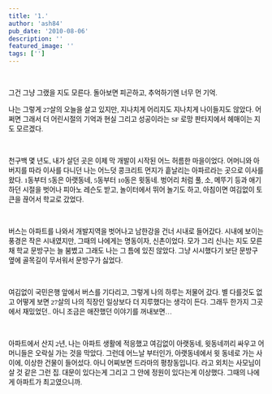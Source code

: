 ```yaml
---
title: '1.'
author: 'ash84'
pub_date: '2010-08-06'
description: ''
featured_image: ''
tags: ['']
---
```



<span lang="EN-US"><span style="mso-tab-count: 1"><font color="#000000" face="맑은 고딕" size="2"><span style="FONT-SIZE: 10pt"><span style="FONT-FAMILY: Dotum">     </span></span></font></span></span>

  
<font size="2"><font color="#000000"><font face="맑은 고딕"><span style="FONT-SIZE: 10pt"><span style="FONT-FAMILY: Dotum">그건 그냥 그랬을 지도 모른다</span></span><span lang="EN-US"><span style="FONT-SIZE: 10pt"><span style="FONT-FAMILY: Dotum">. </span></span></span><span style="FONT-SIZE: 10pt"><span style="FONT-FAMILY: Dotum">돌아보면 피곤하고</span></span><span lang="EN-US"><span style="FONT-SIZE: 10pt"><span style="FONT-FAMILY: Dotum">, </span></span></span><span style="FONT-SIZE: 10pt"><span style="FONT-FAMILY: Dotum">추억하기엔 너무 먼 기억</span></span><span lang="EN-US"><span style="FONT-SIZE: 10pt"><span style="FONT-FAMILY: Dotum">. </span></span></span></font></font></font>

  
<font size="2"><font color="#000000"><font face="맑은 고딕"><span style="FONT-SIZE: 10pt"><span style="FONT-FAMILY: Dotum">나는 그렇게</span></span><span lang="EN-US"><span style="FONT-SIZE: 10pt"><span style="FONT-FAMILY: Dotum"> 27</span></span></span><span style="FONT-SIZE: 10pt"><span style="FONT-FAMILY: Dotum">살의 오늘을 살고 있지만</span></span><span lang="EN-US"><span style="FONT-SIZE: 10pt"><span style="FONT-FAMILY: Dotum">, </span></span></span><span style="FONT-SIZE: 10pt"><span style="FONT-FAMILY: Dotum">지나치게 어리지도 지나치게 나이들지도 않았다</span></span><span lang="EN-US"><span style="FONT-SIZE: 10pt"><span style="FONT-FAMILY: Dotum">. </span></span></span><span style="FONT-SIZE: 10pt"><span style="FONT-FAMILY: Dotum">어쩌면 그래서 더 어린시절의 기억과 현실 그리고 성공이라는</span></span><span lang="EN-US"><span style="FONT-SIZE: 10pt"><span style="FONT-FAMILY: Dotum"> SF </span></span></span><span style="FONT-SIZE: 10pt"><span style="FONT-FAMILY: Dotum">로망 판타지에서 헤매이는 지도 모르겠다</span></span><span lang="EN-US"><span style="FONT-SIZE: 10pt"><span style="FONT-FAMILY: Dotum">. </span></span></span></font></font></font>

  
<span lang="EN-US"><?xml:namespace prefix = o ns = "urn:schemas-microsoft-com:office:office" /?>
<font color="#000000" face="맑은 고딕" size="2"><span style="FONT-SIZE: 10pt"><span style="FONT-FAMILY: Dotum"> </span></span></font>

</span>

  
<font size="2"><font color="#000000"><font face="맑은 고딕"><span style="FONT-SIZE: 10pt"><span style="FONT-FAMILY: Dotum">천구백 몇 년도</span></span><span lang="EN-US"><span style="FONT-SIZE: 10pt"><span style="FONT-FAMILY: Dotum">, </span></span></span><span style="FONT-SIZE: 10pt"><span style="FONT-FAMILY: Dotum">내가 살던 곳은 이제 막 개발이 시작된 어느 허름한 마을이었다</span></span><span lang="EN-US"><span style="FONT-SIZE: 10pt"><span style="FONT-FAMILY: Dotum">. </span></span></span><span style="FONT-SIZE: 10pt"><span style="FONT-FAMILY: Dotum">어머니와 아버지를 따라 이사를 다니던 나는 어느덧 콩크리트 먼지가 흩날리는 아파르라는 곳으로 이사를 왔다</span></span><span lang="EN-US"><span style="FONT-SIZE: 10pt"><span style="FONT-FAMILY: Dotum">. 1</span></span></span><span style="FONT-SIZE: 10pt"><span style="FONT-FAMILY: Dotum">동부터</span></span><span lang="EN-US"><span style="FONT-SIZE: 10pt"><span style="FONT-FAMILY: Dotum"> 5</span></span></span><span style="FONT-SIZE: 10pt"><span style="FONT-FAMILY: Dotum">동은 아랫동네</span></span><span lang="EN-US"><span style="FONT-SIZE: 10pt"><span style="FONT-FAMILY: Dotum">, 5</span></span></span><span style="FONT-SIZE: 10pt"><span style="FONT-FAMILY: Dotum">동부터</span></span><span lang="EN-US"><span style="FONT-SIZE: 10pt"><span style="FONT-FAMILY: Dotum"> 10</span></span></span><span style="FONT-SIZE: 10pt"><span style="FONT-FAMILY: Dotum">동은 윗동네</span></span><span lang="EN-US"><span style="FONT-SIZE: 10pt"><span style="FONT-FAMILY: Dotum">. </span></span></span><span style="FONT-SIZE: 10pt"><span style="FONT-FAMILY: Dotum">벙어리 처럼 풀</span></span><span lang="EN-US"><span style="FONT-SIZE: 10pt"><span style="FONT-FAMILY: Dotum">, </span></span></span><span style="FONT-SIZE: 10pt"><span style="FONT-FAMILY: Dotum">소</span></span><span lang="EN-US"><span style="FONT-SIZE: 10pt"><span style="FONT-FAMILY: Dotum">, </span></span></span><span style="FONT-SIZE: 10pt"><span style="FONT-FAMILY: Dotum">메뚜기 등과 애기하던 시절을 벗어나 피아노 레슨도 받고</span></span><span lang="EN-US"><span style="FONT-SIZE: 10pt"><span style="FONT-FAMILY: Dotum">, </span></span></span><span style="FONT-SIZE: 10pt"><span style="FONT-FAMILY: Dotum">놀이터에서 뛰어 놀기도 하고</span></span><span lang="EN-US"><span style="FONT-SIZE: 10pt"><span style="FONT-FAMILY: Dotum">, </span></span></span><span style="FONT-SIZE: 10pt"><span style="FONT-FAMILY: Dotum">아침이면 여김없이 토큰을 끊어서 학교로 갔었다</span></span><span lang="EN-US"><span style="FONT-SIZE: 10pt"><span style="FONT-FAMILY: Dotum">. </span></span></span></font></font></font>

  
<span lang="EN-US"><font color="#000000" face="맑은 고딕" size="2"><span style="FONT-SIZE: 10pt"><span style="FONT-FAMILY: Dotum"> </span></span></font>

</span>

  
<font size="2"><font color="#000000"><font face="맑은 고딕"><span style="FONT-SIZE: 10pt"><span style="FONT-FAMILY: Dotum">버스는 아파트를 나와서 개발지역을 벗어나고 남한강을 건너 시내로 들어갔다</span></span><span lang="EN-US"><span style="FONT-SIZE: 10pt"><span style="FONT-FAMILY: Dotum">. </span></span></span><span style="FONT-SIZE: 10pt"><span style="FONT-FAMILY: Dotum">시내에 보이는 풍경은 작은 시내였지만</span></span><span lang="EN-US"><span style="FONT-SIZE: 10pt"><span style="FONT-FAMILY: Dotum">, </span></span></span><span style="FONT-SIZE: 10pt"><span style="FONT-FAMILY: Dotum">그때의 나에게는 명동이자</span></span><span lang="EN-US"><span style="FONT-SIZE: 10pt"><span style="FONT-FAMILY: Dotum">, </span></span></span><span style="FONT-SIZE: 10pt"><span style="FONT-FAMILY: Dotum">신촌이었다</span></span><span lang="EN-US"><span style="FONT-SIZE: 10pt"><span style="FONT-FAMILY: Dotum">. </span></span></span><span style="FONT-SIZE: 10pt"><span style="FONT-FAMILY: Dotum">모가 그리 신나는 지도 모른채 학교 문방구는 늘 붐볐고 그래도 나는 그 틈에 있진 않았다</span></span><span lang="EN-US"><span style="FONT-SIZE: 10pt"><span style="FONT-FAMILY: Dotum">. </span></span></span><span style="FONT-SIZE: 10pt"><span style="FONT-FAMILY: Dotum">그냥 시시했다기 보단 문방구 옆에 골목길이 무서워서 문방구가 싫었다</span></span><span lang="EN-US"><span style="FONT-SIZE: 10pt"><span style="FONT-FAMILY: Dotum">. </span></span></span></font></font></font>

  
<span lang="EN-US"><font color="#000000" face="맑은 고딕" size="2"><span style="FONT-SIZE: 10pt"><span style="FONT-FAMILY: Dotum"> </span></span></font>

</span>

  
<font size="2"><font color="#000000"><font face="맑은 고딕"><span style="FONT-SIZE: 10pt"><span style="FONT-FAMILY: Dotum">여김없이 국민은행 앞에서 버스를 기다리고</span></span><span lang="EN-US"><span style="FONT-SIZE: 10pt"><span style="FONT-FAMILY: Dotum">, </span></span></span><span style="FONT-SIZE: 10pt"><span style="FONT-FAMILY: Dotum">그렇게 나의 하루는 저물어 갔다</span></span><span lang="EN-US"><span style="FONT-SIZE: 10pt"><span style="FONT-FAMILY: Dotum">. </span></span></span><span style="FONT-SIZE: 10pt"><span style="FONT-FAMILY: Dotum">별 다를것도 없고 어떻게 보면</span></span><span lang="EN-US"><span style="FONT-SIZE: 10pt"><span style="FONT-FAMILY: Dotum"> 27</span></span></span><span style="FONT-SIZE: 10pt"><span style="FONT-FAMILY: Dotum">살의 나의 직장인 일상보다 더 지루했다는 생각이 든다</span></span><span lang="EN-US"><span style="FONT-SIZE: 10pt"><span style="FONT-FAMILY: Dotum">. </span></span></span><span style="FONT-SIZE: 10pt"><span style="FONT-FAMILY: Dotum">그래두 한가지 그곳에서 재밌었던</span></span><span lang="EN-US"><span style="FONT-SIZE: 10pt"><span style="FONT-FAMILY: Dotum">.. </span></span></span><span style="FONT-SIZE: 10pt"><span style="FONT-FAMILY: Dotum">아니 조금은 애잔했던 이야기를 꺼내보면</span></span><span lang="EN-US"><span style="FONT-SIZE: 10pt"><span style="FONT-FAMILY: Dotum">…</span></span></span></font></font></font>

  
<span lang="EN-US"><font color="#000000" face="맑은 고딕" size="2"><span style="FONT-SIZE: 10pt"><span style="FONT-FAMILY: Dotum"> </span></span></font>

</span>

  
<font size="2"><font color="#000000"><font face="맑은 고딕"><span style="FONT-SIZE: 10pt"><span style="FONT-FAMILY: Dotum">아파트에서 산지</span></span><span lang="EN-US"><span style="FONT-SIZE: 10pt"><span style="FONT-FAMILY: Dotum"> 2</span></span></span><span style="FONT-SIZE: 10pt"><span style="FONT-FAMILY: Dotum">년</span></span><span lang="EN-US"><span style="FONT-SIZE: 10pt"><span style="FONT-FAMILY: Dotum">, </span></span></span><span style="FONT-SIZE: 10pt"><span style="FONT-FAMILY: Dotum">나는 아파트 생활에 적응했고 여김없이 아랫동네</span></span><span lang="EN-US"><span style="FONT-SIZE: 10pt"><span style="FONT-FAMILY: Dotum">, </span></span></span><span style="FONT-SIZE: 10pt"><span style="FONT-FAMILY: Dotum">윗동네끼리 싸우고 어머니들은 오락실 가는 것을 막았다</span></span><span lang="EN-US"><span style="FONT-SIZE: 10pt"><span style="FONT-FAMILY: Dotum">. </span></span></span><span style="FONT-SIZE: 10pt"><span style="FONT-FAMILY: Dotum">그런데 어느날 부터인가</span></span><span lang="EN-US"><span style="FONT-SIZE: 10pt"><span style="FONT-FAMILY: Dotum">, </span></span></span><span style="FONT-SIZE: 10pt"><span style="FONT-FAMILY: Dotum">아랫동네에서 윗 동네로 가는 사이에</span></span><span lang="EN-US"><span style="FONT-SIZE: 10pt"><span style="FONT-FAMILY: Dotum">, </span></span></span><span style="FONT-SIZE: 10pt"><span style="FONT-FAMILY: Dotum">이상한 건물이 들어섰다</span></span><span lang="EN-US"><span style="FONT-SIZE: 10pt"><span style="FONT-FAMILY: Dotum">. </span></span></span><span style="FONT-SIZE: 10pt"><span style="FONT-FAMILY: Dotum">아니 어찌보면 드라마의 평창동입니다</span></span><span lang="EN-US"><span style="FONT-SIZE: 10pt"><span style="FONT-FAMILY: Dotum">. </span></span></span><span style="FONT-SIZE: 10pt"><span style="FONT-FAMILY: Dotum">라고 외치는 사모님이 살 것 같은 그런 집</span></span><span lang="EN-US"><span style="FONT-SIZE: 10pt"><span style="FONT-FAMILY: Dotum">. </span></span></span><span style="FONT-SIZE: 10pt"><span style="FONT-FAMILY: Dotum">대문이 있다는게 그리고 그 안에 정원이 있다는게 이상했다</span></span><span lang="EN-US"><span style="FONT-SIZE: 10pt"><span style="FONT-FAMILY: Dotum">. </span></span></span><span style="FONT-SIZE: 10pt"><span style="FONT-FAMILY: Dotum">그때의 나에게 아파트가 최고였으니까</span></span><span lang="EN-US"><span style="FONT-SIZE: 10pt"><span style="FONT-FAMILY: Dotum">. </span></span></span></font></font></font>

  
<span lang="EN-US"><font color="#000000" face="맑은 고딕" size="2"><span style="FONT-SIZE: 10pt"><span style="FONT-FAMILY: Dotum"> </span></span></font>

</span>

  
<span lang="EN-US"><font color="#000000" face="맑은 고딕" size="2"><span style="FONT-SIZE: 10pt"><span style="FONT-FAMILY: Dotum"> </span></span></font>

</span>




